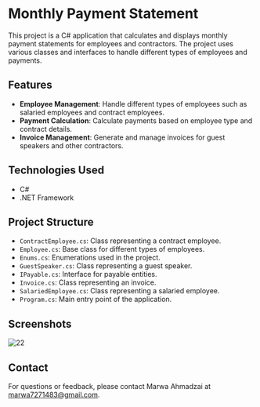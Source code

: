 # Monthly Payment Statement

This project is a C# application that calculates and displays monthly payment statements for employees and contractors. The project uses various classes and interfaces to handle different types of employees and payments.

## Features
- **Employee Management**: Handle different types of employees such as salaried employees and contract employees.
- **Payment Calculation**: Calculate payments based on employee type and contract details.
- **Invoice Management**: Generate and manage invoices for guest speakers and other contractors.

## Technologies Used
- C#
- .NET Framework

## Project Structure
- `ContractEmployee.cs`: Class representing a contract employee.
- `Employee.cs`: Base class for different types of employees.
- `Enums.cs`: Enumerations used in the project.
- `GuestSpeaker.cs`: Class representing a guest speaker.
- `IPayable.cs`: Interface for payable entities.
- `Invoice.cs`: Class representing an invoice.
- `SalariedEmployee.cs`: Class representing a salaried employee.
- `Program.cs`: Main entry point of the application.

## Screenshots
![22](https://github.com/MarwaAhnadzai/Monthly-Payment-Statement/assets/99272137/7423fe39-d8fd-4f72-aca6-7733de50164a)

## Contact
For questions or feedback, please contact Marwa Ahmadzai at marwa7271483@gmail.com.
